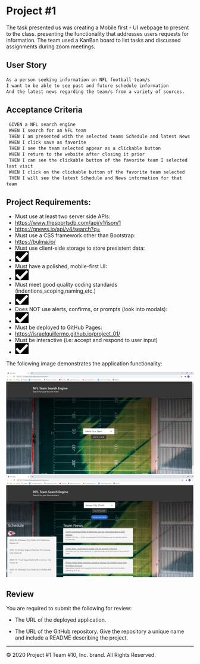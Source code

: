 # Project #1

The task presented us was creating a Mobile first - UI webpage to present to the class. presenting the functionality that addresses users requests for information.
The team used a KanBan board to list tasks and discussed assignments during zoom meetings.

## User Story

```
As a person seeking information on NFL football team/s
I want to be able to see past and future schedule information
And the latest news regarding the team/s from a variety of sources.
```

## Acceptance Criteria

```
 GIVEN a NFL search engine
 WHEN I search for an NFL team 
 THEN I am presented with the selected teams Schedule and latest News
 WHEN I click save as favorite
 THEN I see the team selected appear as a clickable button
 WHEN I return to the website after closing it prior 
 THEN I can see the clickable button of the favorite team I selected last visit
 WHEN I click on the clickable button of the favorite team selected
 THEN I will see the latest Schedule and News information for that team 
```
## Project Requirements:

*  Must use at least two server side APIs:
*    https://www.thesportsdb.com/api/v1/json/1
*    https://gnews.io/api/v4/search?q=
*  Must use a CSS framework other than Bootstrap:
*    https://bulma.io/
*  Must use client-side storage to store presistent data:
*    <img src= "assets\Checkmark.png">
*  Must have a polished, mobile-first UI:
*    <img src= "assets\Checkmark.png">
*  Must meet good quality coding standards (indentions,scoping,naming,etc.)
*    <img src= "assets\Checkmark.png">
*  Does NOT use alerts, confirms, or prompts (look into modals):
*    <img src= "assets\Checkmark.png">
*  Must be deployed to GitHub Pages:
*    https://israelguillermo.github.io/project_01/  
*  Must be interactive (i.e: accept and respond to user input)
*    <img src= "assets\Checkmark.png"> 


The following image demonstrates the application functionality:

<img src="assets\Screenshot 2020-10-29 114045.png">
<img src="assets\Screenshot 2020-10-29 114207.png">

## Review

You are required to submit the following for review:

* The URL of the deployed application.

* The URL of the GitHub repository. Give the repository a unique name and include a README describing the project.

- - -
© 2020 Project #1 Team #10, Inc. brand. All Rights Reserved.